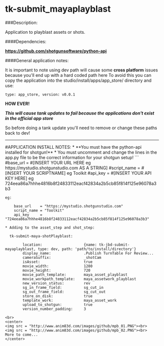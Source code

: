 tk-submit_mayaplayblast
=====================
###Description:

Application to playblast assets or shots.

####Dependencies:

**https://github.com/shotgunsoftware/python-api**

####General application notes:

It is important to note using dev path will cause some **cross platform** issues because you'll end up with a hard coded path here
To avoid this you can copy the application into the studio/install/apps/app_store/ directory and use:

`type: app_store, version: v0.0.1`

**HOW EVER!**

*__This will cause tank updates to fail because the applications don't exist in the official app store__*

So before doing a tank update you'll need to remove or change these paths back to dev!

<hr>
#APPLICATION INSTALL NOTES:
* **You must have the python-api installed for shotgun!**
* You must uncomment and change the lines in the app.py file to be the correct information for your shotgun setup!
```
        #base_url    = #[INSERT YOUR URL HERE eg https://mystudio.shotgunstudio.com AS A STRING]
        #script_name = #[INSERT YOUR SCRIPTNAME] eg Toolkit
        #api_key     = #[INSERT YOUR API KEY HERE] eg 724eea86a7hhhe4816b8f24833112eacf42834a2b5cb85f814f125e96078a3b3

    eg:

        base_url    = "https://mystudio.shotgunstudio.com"
        script_name = "Toolkit"
        api_key     = "724eea86a7hhhe4816b8f24833112eacf42834a2b5cb85f814f125e96078a3b3"
```
* Adding to the asset_step and shot_step:
```
      tk-submit-maya-shotPlayblast:

            location:                   {name: tk-jbd-submit-mayaplayblast, type: dev, path: 'path/to/install/directory'}
            display_name:               .Publish TurnTable For Review...
            cameraSuffix:               _shotCam
            isAsset:                    true
            movie_width:                1280
            movie_height:               720
            movie_path_template:        maya_asset_playblast
            movie_workpath_template:    maya_assetwork_playblast
            new_version_status:         rev
            sg_in_frame_field:          sg_cut_in
            sg_out_frame_field:         sg_cut_out
            store_on_disk:              true
            template_work:              maya_asset_work
            upload_to_shotgun:          true
            version_number_padding:     3
```
<br>
<center>
<img src = "http://www.anim83d.com/images/github/mpb_01.PNG"><br>
<img src = "http://www.anim83d.com/images/github/mpb_02.PNG"><br>
More to come...
</center>